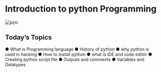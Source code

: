 # Introduction to python Programming
![pyic](https://user-images.githubusercontent.com/115867551/209575921-89753716-39a1-4b91-8a20-3666d2df7712.png)
## Today’s Topics
● What is Programming language
● History of python
● why python is used in hacking
● How to install python
● what is IDE and code editor
● Creating python script file
● Outputs and comments
● Variables and Datatypes
